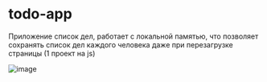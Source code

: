 # todo-app

Приложение список дел, работает с локальной памятью, что позволяет сохранять список дел каждого человека даже при перезагрузке страницы (1 проект на js)

![image](https://user-images.githubusercontent.com/110188693/228589715-20f1f4a3-d788-4d70-873d-e47d08ad8dce.png)
